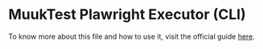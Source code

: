 # MuukTest Plawright Executor (CLI)

To know more about this file and how to use it, visit the official guide [here](https://muuklabs.zendesk.com/hc/en-us/articles/18512892641939-MuukTest-Playwright-Executor-CLI-).
